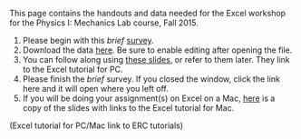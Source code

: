 This page contains the handouts and data needed for the Excel workshop for the Physics I: Mechanics Lab course, Fall 2015.
1.	Please begin with this *brief* [survey](https://barnard.az1.qualtrics.com/jfe/form/SV_7aphRT4RljwzBid).
2.	Download the data [here](https://github.com/barnarderc/workshops/blob/master/Fall%202015/Physics%20I_%20Mechanics%20Lab%20(PHYS%202001)/phys_data_workshop_final_0.xlsx). Be sure to enable editing after opening the file.
3.	You can follow along using [these slides](https://github.com/barnarderc/workshops/blob/master/Fall%202015/Physics%20I_%20Mechanics%20Lab%20(PHYS%202001)/phys_workshop_pc_0.pdf), or refer to them later. They link to the Excel tutorial for PC.
4.	Please finish the *brief* survey. If you closed the window, click the link here and it will open where you left off. 
5.	If you will be doing your assignment(s) on Excel on a Mac, [here](https://github.com/barnarderc/workshops/blob/master/Fall%202015/Physics%20I_%20Mechanics%20Lab%20(PHYS%202001)/phys_workshopmac_0.pdf) is a copy of the slides with links to the Excel tutorial for Mac. 

(Excel tutorial for PC/Mac link to ERC tutorials)
